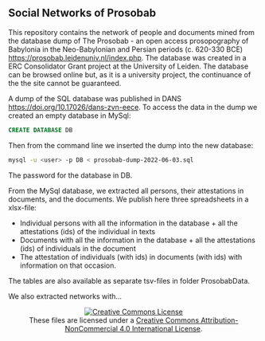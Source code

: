 ## Social Networks of Prosobab

This repository contains the network of people and documents mined from the database dump of The Prosobab - an open access prosopography of Babylonia in the Neo-Babylonian and Persian periods (c. 620-330 BCE) https://prosobab.leidenuniv.nl/index.php. The database was created in a ERC Consolidator Grant project at the University of Leiden. The database can be browsed online but, as it is a university project, the continuance of the the site cannot be guaranteed. 

A dump of the SQL database was published in DANS  https://doi.org/10.17026/dans-zvn-eece. To access the data in the dump we created an empty database in MySql:

```sql
CREATE DATABASE DB
```
Then from the command line we inserted the dump into the new database:
```Bash
mysql -u <user> -p DB < prosobab-dump-2022-06-03.sql
```
The password for the database in DB.

From the MySql database, we extracted all persons, their attestations in documents, and the documents. We publish here three spreadsheets in a xlsx-file:
- Individual persons with all the information in the database + all the attestations (ids) of the individual in texts
- Documents with all the information in the database + all the attestations (ids) of individuals in the document
- The attestation of individuals (with ids) in documents (with ids) with information on that occasion.

The tables are also available as separate tsv-files in folder ProsobabData.

We also extracted networks with...

<p align="center">
<a rel="license" href="http://creativecommons.org/licenses/by-nc/4.0/"><img alt="Creative Commons License" style="border-width:0" src="https://i.creativecommons.org/l/by-nc/4.0/88x31.png" /></a><br />These files are licensed under a <a rel="license" href="http://creativecommons.org/licenses/by-nc/4.0/">Creative Commons Attribution-NonCommercial 4.0 International License</a>.</p>
